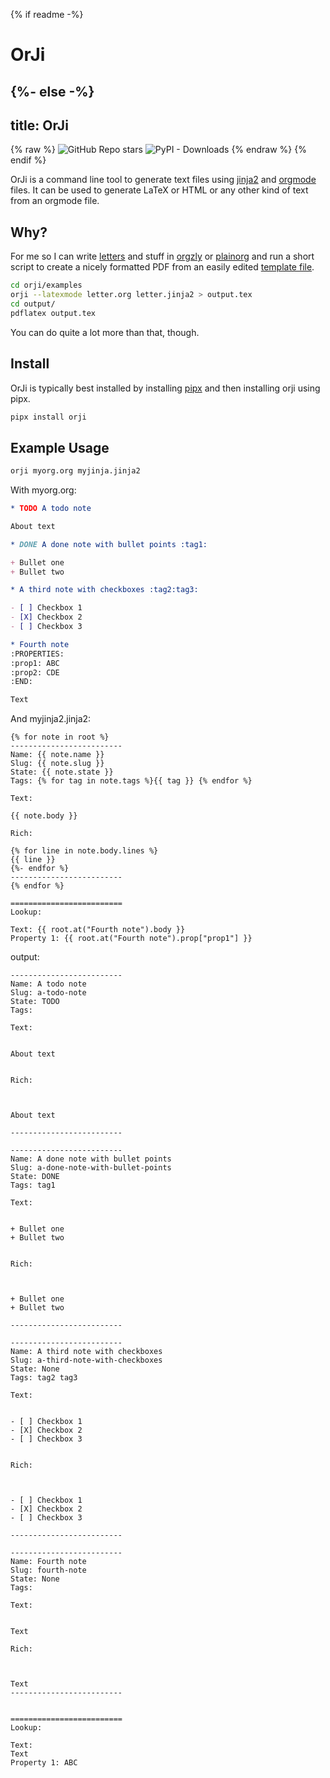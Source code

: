 {% if readme -%}
# OrJi
{%- else -%}
---
title: OrJi
---

{% raw %}
<img alt="GitHub Repo stars" src="https://img.shields.io/github/stars/crdoconnor/orji?style=social"> 
<img alt="PyPI - Downloads" src="https://img.shields.io/pypi/dm/orji">
{% endraw %}
{% endif %}

OrJi is a command line tool to generate text files using [jinja2](https://en.wikipedia.org/wiki/Jinja_(template_engine))
and [orgmode](https://en.wikipedia.org/wiki/Org-mode) files. It can be used to generate LaTeX or HTML or any other kind
of text from an orgmode file.

## Why?

For me so I can write [letters](https://raw.githubusercontent.com/crdoconnor/orji/main/examples/letter.org) and stuff in [orgzly](https://orgzly.com/) or [plainorg](https://plainorg.com/) and run
a short script to create a nicely formatted PDF from an easily edited [template file](https://github.com/crdoconnor/orji/blob/main/examples/letter.jinja2).

```bash
cd orji/examples
orji --latexmode letter.org letter.jinja2 > output.tex
cd output/
pdflatex output.tex
```

You can do quite a lot more than that, though.

## Install

OrJi is typically best installed by installing [pipx](https://pypa.github.io/pipx/)
and then installing orji using pipx.

```bash
pipx install orji
```

## Example Usage

```bash
orji myorg.org myjinja.jinja2
```

With myorg.org:

```org
* TODO A todo note

About text

* DONE A done note with bullet points :tag1:

+ Bullet one
+ Bullet two

* A third note with checkboxes :tag2:tag3:

- [ ] Checkbox 1
- [X] Checkbox 2
- [ ] Checkbox 3

* Fourth note
:PROPERTIES:
:prop1: ABC
:prop2: CDE
:END:

Text
```

And myjinja2.jinja2:

```jinja2
{% for note in root %}
-------------------------
Name: {{ note.name }}
Slug: {{ note.slug }}
State: {{ note.state }}
Tags: {% for tag in note.tags %}{{ tag }} {% endfor %}

Text:

{{ note.body }}

Rich:

{% for line in note.body.lines %}
{{ line }}
{%- endfor %}
-------------------------
{% endfor %}

=========================
Lookup:

Text: {{ root.at("Fourth note").body }}
Property 1: {{ root.at("Fourth note").prop["prop1"] }}
```

output:

```text
-------------------------
Name: A todo note
Slug: a-todo-note
State: TODO
Tags: 

Text:


About text


Rich:



About text

-------------------------

-------------------------
Name: A done note with bullet points
Slug: a-done-note-with-bullet-points
State: DONE
Tags: tag1 

Text:


+ Bullet one
+ Bullet two


Rich:



+ Bullet one
+ Bullet two

-------------------------

-------------------------
Name: A third note with checkboxes
Slug: a-third-note-with-checkboxes
State: None
Tags: tag2 tag3 

Text:


- [ ] Checkbox 1
- [X] Checkbox 2
- [ ] Checkbox 3


Rich:



- [ ] Checkbox 1
- [X] Checkbox 2
- [ ] Checkbox 3

-------------------------

-------------------------
Name: Fourth note
Slug: fourth-note
State: None
Tags: 

Text:


Text

Rich:



Text
-------------------------


=========================
Lookup:

Text: 
Text
Property 1: ABC
```
